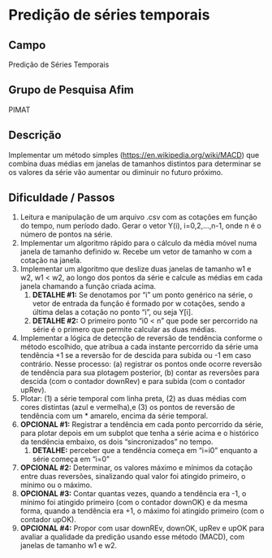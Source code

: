 # Predição de séries temporais

## Campo
Predição de Séries Temporais

## Grupo de Pesquisa Afim
PIMAT

## Descrição
Implementar um método simples (https://en.wikipedia.org/wiki/MACD) que combina duas médias em janelas de tamanhos distintos para determinar se os valores da série vão aumentar ou diminuir no futuro próximo.

## Dificuldade / Passos
1. Leitura e manipulação de um arquivo .csv com as cotações em função do tempo, num período dado. Gerar o vetor Y(i), i=0,2,…,n-1, onde n é o número de pontos na série.
2. Implementar um algoritmo rápido para o cálculo da média móvel numa janela de tamanho definido w. Recebe um vetor de tamanho w com a cotação na janela.
3. Implementar um algoritmo que deslize duas janelas de tamanho w1 e w2, w1 < w2, ao longo dos pontos da série e calcule as médias em cada janela chamando a função criada acima.
   1. **DETALHE #1:** Se denotamos por “i” um ponto genérico na série, o vetor de entrada da função é formado por w cotações, sendo a última delas a cotação no ponto “i”, ou seja  Y[i]. 
   2. **DETALHE #2:** O primeiro ponto “i0 < n” que pode ser percorrido na série é o primero que permite calcular as duas médias.
4. Implementar a lógica de detecção de reversão de tendência conforme o método escolhido, que atribua a cada instante percorrido da série uma tendência +1 se a reversão for de descida para subida ou -1 em caso contrário. Nesse processo: (a) registrar os pontos onde ocorre reversão de tendência para sua plotagem posterior, (b) contar as reversões para descida (com o contador downRev) e para subida (com o contador upRev).
5. Plotar: (1) a série temporal com linha preta, (2) as duas médias com cores distintas (azul e vermelha),e  (3) os pontos de reversão de tendência com um * amarelo, encima da série temporal.
6. **OPCIONAL #1:** Registrar a tendência em cada ponto percorrido da série, para plotar depois em um subplot que tenha a série acima e o histórico da tendência embaixo, os dois “sincronizados” no tempo.
   1. **DETALHE:** perceber que a tendência começa em “i=i0” enquanto a série começa em “i=0"
7. **OPCIONAL #2:** Determinar, os valores máximo e mínimos da cotação entre duas reversões, sinalizando qual valor foi atingido primeiro, o mínimo ou o máximo.
8. **OPCIONAL #3:** Contar quantas vezes, quando a tendência era -1, o mínimo foi atingido primeiro (com o contador downOK) e da mesma forma, quando a tendência era +1, o máximo foi atingido primeiro (com o contador upOK).
9. **OPCIONAL #4:** Propor com usar downREv, downOK, upRev e upOK para avaliar a qualidade da predição usando esse método (MACD), com janelas de tamanho w1 e w2.